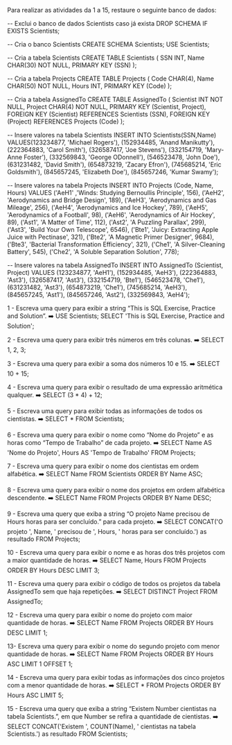 Para realizar as atividades da 1 a 15, restaure o seguinte banco de dados:

-- Exclui o banco de dados Scientists caso já exista
DROP SCHEMA IF EXISTS Scientists;

-- Cria o banco Scientists
CREATE SCHEMA Scientists;
USE Scientists;

-- Cria a tabela Scientists
CREATE TABLE Scientists (
  SSN INT,
  Name CHAR(30) NOT NULL,
  PRIMARY KEY (SSN)
);

-- Cria a tabela Projects
CREATE TABLE Projects (
  Code CHAR(4),
  Name CHAR(50) NOT NULL,
  Hours INT,
  PRIMARY KEY (Code)
);

-- Cria a tabela AssignedTo
CREATE TABLE AssignedTo (
  Scientist INT NOT NULL,
  Project CHAR(4) NOT NULL,
  PRIMARY KEY (Scientist, Project),
  FOREIGN KEY (Scientist) REFERENCES Scientists (SSN),
  FOREIGN KEY (Project) REFERENCES Projects (Code)
);

-- Insere valores na tabela Scientists
INSERT INTO Scientists(SSN,Name)
  VALUES(123234877, 'Michael Rogers'),
    (152934485, 'Anand Manikutty'),
    (222364883, 'Carol Smith'),
    (326587417, 'Joe Stevens'),
    (332154719, 'Mary-Anne Foster'),
    (332569843, 'George ODonnell'),
    (546523478, 'John Doe'),
    (631231482, 'David Smith'),
    (654873219, 'Zacary Efron'),
    (745685214, 'Eric Goldsmith'),
    (845657245, 'Elizabeth Doe'),
    (845657246, 'Kumar Swamy');

-- Insere valores na tabela Projects
 INSERT INTO Projects (Code, Name, Hours)
  VALUES ('AeH1' ,'Winds: Studying Bernoullis Principle', 156),
    ('AeH2', 'Aerodynamics and Bridge Design', 189),
    ('AeH3', 'Aerodynamics and Gas Mileage', 256),
    ('AeH4', 'Aerodynamics and Ice Hockey', 789),
    ('AeH5', 'Aerodynamics of a Football', 98),
    ('AeH6', 'Aerodynamics of Air Hockey', 89),
    ('Ast1', 'A Matter of Time', 112),
    ('Ast2', 'A Puzzling Parallax', 299),
    ('Ast3', 'Build Your Own Telescope', 6546),
    ('Bte1', 'Juicy: Extracting Apple Juice with Pectinase', 321),
    ('Bte2', 'A Magnetic Primer Designer', 9684),
    ('Bte3', 'Bacterial Transformation Efficiency', 321),
    ('Che1', 'A Silver-Cleaning Battery', 545),
    ('Che2', 'A Soluble Separation Solution', 778);

-- Insere valores na tabela AssignedTo
 INSERT INTO AssignedTo (Scientist, Project)
  VALUES (123234877, 'AeH1'),
    (152934485, 'AeH3'),
    (222364883, 'Ast3'),
    (326587417, 'Ast3'),
    (332154719, 'Bte1'),
    (546523478, 'Che1'),
    (631231482, 'Ast3'),
    (654873219, 'Che1'),
    (745685214, 'AeH3'),
    (845657245, 'Ast1'),
    (845657246, 'Ast2'),
    (332569843, 'AeH4');

1 - Escreva uma query para exibir a string “This is SQL Exercise, Practice and Solution”.
➡️ USE Scientists;
SELECT 'This is SQL Exercise, Practice and Solution';

2 - Escreva uma query para exibir três números em três colunas.
➡️ SELECT 1, 2, 3;

3 - Escreva uma query para exibir a soma dos números 10 e 15.
➡️ SELECT 10 + 15;

4 - Escreva uma query para exibir o resultado de uma expressão aritmética qualquer.
➡️ SELECT (3 * 4) + 12;

5 - Escreva uma query para exibir todas as informações de todos os cientistas.
➡️ SELECT * FROM Scientists;

6 - Escreva uma query para exibir o nome como “Nome do Projeto” e as horas como “Tempo de Trabalho” de cada projeto.
➡️ SELECT Name AS 'Nome do Projeto', Hours AS 'Tempo de Trabalho' FROM Projects;

7 - Escreva uma query para exibir o nome dos cientistas em ordem alfabética.
➡️ SELECT Name FROM Scientists
ORDER BY Name ASC;

8 - Escreva uma query para exibir o nome dos projetos em ordem alfabética descendente.
➡️ SELECT Name FROM Projects
ORDER BY Name DESC;

9 - Escreva uma query que exiba a string “O projeto Name precisou de Hours horas para ser concluído.” para cada projeto.
➡️ SELECT CONCAT('O projeto ', Name, ' precisou de ', Hours, ' horas para ser concluído.') as resultado FROM Projects;

10 - Escreva uma query para exibir o nome e as horas dos três projetos com a maior quantidade de horas.
➡️ SELECT Name, Hours FROM Projects
ORDER BY Hours DESC LIMIT 3;

11 - Escreva uma query para exibir o código de todos os projetos da tabela AssignedTo sem que haja repetições.
➡️ SELECT DISTINCT Project FROM AssignedTo;

12 - Escreva uma query para exibir o nome do projeto com maior quantidade de horas.
➡️ SELECT Name FROM Projects
ORDER BY Hours DESC
LIMIT 1;

13- Escreva uma query para exibir o nome do segundo projeto com menor quantidade de horas.
➡️ SELECT Name FROM Projects
ORDER BY Hours ASC
LIMIT 1
OFFSET 1;

14 - Escreva uma query para exibir todas as informações dos cinco projetos com a menor quantidade de horas.
➡️ SELECT * FROM Projects
ORDER BY Hours ASC
LIMIT 5;

15 - Escreva uma query que exiba a string “Existem Number cientistas na tabela Scientists.”, em que Number se refira a quantidade de cientistas.
➡️ SELECT CONCAT('Existem ', COUNT(Name), ' cientistas na tabela Scientists.') as resultado FROM Scientists;